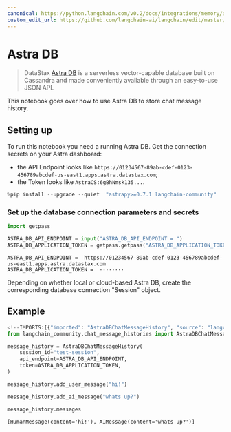 ```yaml
---
canonical: https://python.langchain.com/v0.2/docs/integrations/memory/astradb_chat_message_history/
custom_edit_url: https://github.com/langchain-ai/langchain/edit/master/docs/docs/integrations/memory/astradb_chat_message_history.ipynb
---
```


# Astra DB

> DataStax [Astra DB](https://docs.datastax.com/en/astra/home/astra.html) is a serverless vector-capable database built on Cassandra and made conveniently available through an easy-to-use JSON API.

This notebook goes over how to use Astra DB to store chat message history.

## Setting up

To run this notebook you need a running Astra DB. Get the connection secrets on your Astra dashboard:

- the API Endpoint looks like `https://01234567-89ab-cdef-0123-456789abcdef-us-east1.apps.astra.datastax.com`;
- the Token looks like `AstraCS:6gBhNmsk135...`.

```python
%pip install --upgrade --quiet  "astrapy>=0.7.1 langchain-community" 
```

### Set up the database connection parameters and secrets

```python
import getpass

ASTRA_DB_API_ENDPOINT = input("ASTRA_DB_API_ENDPOINT = ")
ASTRA_DB_APPLICATION_TOKEN = getpass.getpass("ASTRA_DB_APPLICATION_TOKEN = ")
```
```output
ASTRA_DB_API_ENDPOINT =  https://01234567-89ab-cdef-0123-456789abcdef-us-east1.apps.astra.datastax.com
ASTRA_DB_APPLICATION_TOKEN =  ········
```
Depending on whether local or cloud-based Astra DB, create the corresponding database connection "Session" object.

## Example

```python
<!--IMPORTS:[{"imported": "AstraDBChatMessageHistory", "source": "langchain_community.chat_message_histories", "docs": "https://api.python.langchain.com/en/latest/chat_message_histories/langchain_community.chat_message_histories.astradb.AstraDBChatMessageHistory.html", "title": "Astra DB "}]-->
from langchain_community.chat_message_histories import AstraDBChatMessageHistory

message_history = AstraDBChatMessageHistory(
    session_id="test-session",
    api_endpoint=ASTRA_DB_API_ENDPOINT,
    token=ASTRA_DB_APPLICATION_TOKEN,
)

message_history.add_user_message("hi!")

message_history.add_ai_message("whats up?")
```

```python
message_history.messages
```

```output
[HumanMessage(content='hi!'), AIMessage(content='whats up?')]
```